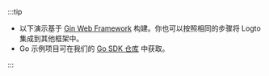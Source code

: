 :::tip

- 以下演示基于 [Gin Web Framework](https://gin-gonic.com) 构建。你也可以按照相同的步骤将 Logto 集成到其他框架中。
- Go 示例项目可在我们的 [Go SDK 仓库](https://github.com/logto-io/go/tree/v2/gin-sample) 中获取。

:::
